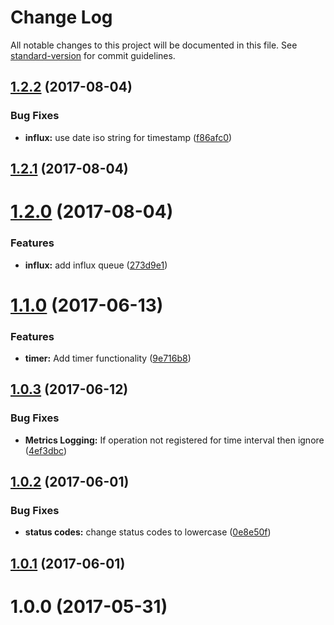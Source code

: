 # Change Log

All notable changes to this project will be documented in this file. See [standard-version](https://github.com/conventional-changelog/standard-version) for commit guidelines.

<a name="1.2.2"></a>
## [1.2.2](https://github.com/Workpop/metrics-counter/compare/v1.2.1...v1.2.2) (2017-08-04)


### Bug Fixes

* **influx:** use date iso string for timestamp ([f86afc0](https://github.com/Workpop/metrics-counter/commit/f86afc0))



<a name="1.2.1"></a>
## [1.2.1](https://github.com/Workpop/metrics-counter/compare/v1.2.0...v1.2.1) (2017-08-04)



<a name="1.2.0"></a>
# [1.2.0](https://github.com/Workpop/metrics-counter/compare/v1.1.0...v1.2.0) (2017-08-04)


### Features

* **influx:** add influx queue ([273d9e1](https://github.com/Workpop/metrics-counter/commit/273d9e1))



<a name="1.1.0"></a>
# [1.1.0](https://github.com/Workpop/metrics-counter/compare/v1.0.3...v1.1.0) (2017-06-13)


### Features

* **timer:** Add timer functionality ([9e716b8](https://github.com/Workpop/metrics-counter/commit/9e716b8))



<a name="1.0.3"></a>
## [1.0.3](https://github.com/Workpop/metrics-counter/compare/v1.0.2...v1.0.3) (2017-06-12)


### Bug Fixes

* **Metrics Logging:** If operation not registered for time interval then ignore ([4ef3dbc](https://github.com/Workpop/metrics-counter/commit/4ef3dbc))



<a name="1.0.2"></a>
## [1.0.2](https://github.com/Workpop/metrics-counter/compare/v1.0.1...v1.0.2) (2017-06-01)


### Bug Fixes

* **status codes:** change status codes to lowercase ([0e8e50f](https://github.com/Workpop/metrics-counter/commit/0e8e50f))



<a name="1.0.1"></a>
## [1.0.1](https://github.com/Workpop/metrics-counter/compare/v1.0.0...v1.0.1) (2017-06-01)



<a name="1.0.0"></a>
# 1.0.0 (2017-05-31)
